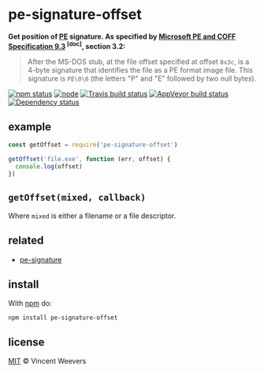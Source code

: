 # pe-signature-offset

**Get position of [PE](https://en.wikipedia.org/wiki/Portable_Executable) signature. As specified by [Microsoft PE and COFF Specification 9.3](https://download.microsoft.com/download/9/c/5/9c5b2167-8017-4bae-9fde-d599bac8184a/pecoff_v83.docx) <sup>[doc]</sup>, section 3.2:**

> After the MS-DOS stub, at the file offset specified at offset `0x3c`, is a 4-byte signature that identifies the file as a PE format image file. This signature is `PE\0\0` (the letters "P" and "E" followed by two null bytes).

[![npm status](http://img.shields.io/npm/v/pe-signature-offset.svg?style=flat-square)](https://www.npmjs.org/package/pe-signature-offset) [![node](https://img.shields.io/node/v/pe-signature-offset.svg?style=flat-square)](https://www.npmjs.org/package/pe-signature-offset) [![Travis build status](https://img.shields.io/travis/vweevers/pe-signature-offset.svg?style=flat-square&label=travis)](http://travis-ci.org/vweevers/pe-signature-offset) [![AppVeyor build status](https://img.shields.io/appveyor/ci/vweevers/pe-signature-offset.svg?style=flat-square&label=appveyor)](https://ci.appveyor.com/project/vweevers/pe-signature-offset) [![Dependency status](https://img.shields.io/david/vweevers/pe-signature-offset.svg?style=flat-square)](https://david-dm.org/vweevers/pe-signature-offset)

## example

```js
const getOffset = require('pe-signature-offset')

getOffset('file.exe', function (err, offset) {
  console.log(offset)
})
```

## `getOffset(mixed, callback)`

Where `mixed` is either a filename or a file descriptor.

## related

- [pe-signature](https://github.com/vweevers/pe-signature)

## install

With [npm](https://npmjs.org) do:

```
npm install pe-signature-offset
```

## license

[MIT](http://opensource.org/licenses/MIT) © Vincent Weevers
